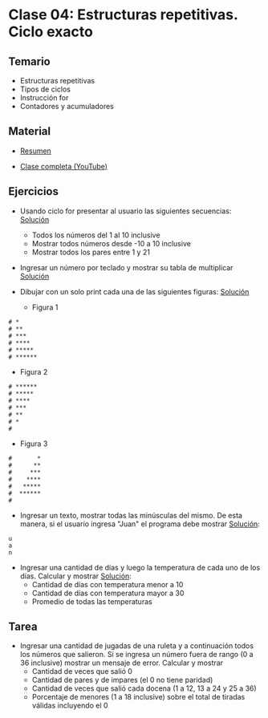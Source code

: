 # Clase 04: Estructuras repetitivas. Ciclo exacto

## Temario
    
* Estructuras repetitivas
* Tipos de ciclos
* Instrucción for
* Contadores y acumuladores
  
## Material

* [Resumen](https://www.xmind.net/m/Y3f79n)

* [Clase completa (YouTube)](https://youtu.be/ScV6HiC44Lc)

## Ejercicios 

* Usando ciclo for presentar al usuario las siguientes secuencias: [Solución](./numeros.py)
  * Todos los números del 1 al 10 inclusive
  * Mostrar todos números desde -10 a 10 inclusive
  * Mostrar todos los pares entre 1 y 21
* Ingresar un número por teclado y mostrar su tabla de multiplicar [Solución](./tabla.py)

* Dibujar con un solo print cada una de las siguientes figuras: [Solución](.figuras.py)
  * Figura 1
```
# *
# **
# ***
# ****
# *****
# ******
```
  * Figura 2
```
# ******
# *****
# ****
# ***
# **
# *
#
```
  * Figura 3
```
#       *
#      **
#     ***
#    ****
#   *****
#  ******
#
```

* Ingresar un texto, mostrar todas las minúsculas del mismo. De esta manera, si el usuario ingresa "Juan" el programa debe mostrar [Solución](./minusculas.py):
```
u
a
n
```
* Ingresar una cantidad de días y luego la temperatura de cada uno de los días. Calcular y mostrar [Solución](./temperaturas.py):
   * Cantidad de días con temperatura menor a 10
   * Cantidad de días con temperatura mayor a 30
   * Promedio de todas las temperaturas


## Tarea

* Ingresar una cantidad de jugadas de una ruleta y a continuación todos los números que salieron. Si se ingresa un número fuera de rango (0 a 36 inclusive) mostrar un mensaje de error. Calcular y mostrar
   * Cantidad de veces que salió 0
   * Cantidad de pares y de impares (el 0 no tiene paridad)
   * Cantidad de veces que salió cada docena (1 a 12, 13 a 24 y 25 a 36)
   * Porcentaje de menores (1 a 18 inclusive) sobre el total de tiradas válidas incluyendo el 0